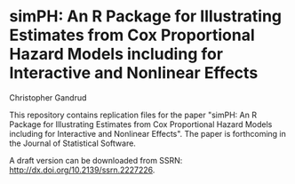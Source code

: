 # simPH: An R Package for Illustrating Estimates from Cox Proportional Hazard Models including for Interactive and Nonlinear Effects

Christopher Gandrud

This repository contains replication files for the paper "simPH: An R Package for Illustrating Estimates from Cox Proportional Hazard Models including for Interactive and Nonlinear Effects". The paper is forthcoming in the Journal of Statistical Software.

A draft version can be downloaded from SSRN: http://dx.doi.org/10.2139/ssrn.2227226.
